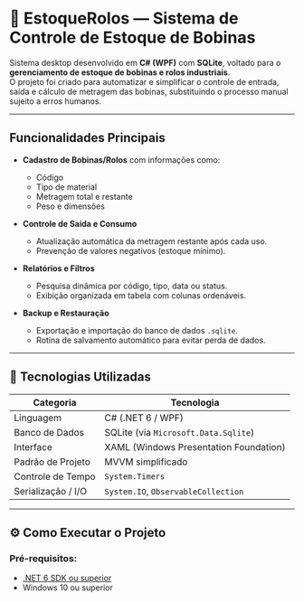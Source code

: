 # 🧾 EstoqueRolos — Sistema de Controle de Estoque de Bobinas

Sistema desktop desenvolvido em **C# (WPF)** com **SQLite**, voltado para o **gerenciamento de estoque de bobinas e rolos industriais**.  
O projeto foi criado para automatizar e simplificar o controle de entrada, saída e cálculo de metragem das bobinas, substituindo o processo manual sujeito a erros humanos.

---

## Funcionalidades Principais

- **Cadastro de Bobinas/Rolos** com informações como:
  - Código
  - Tipo de material
  - Metragem total e restante
  - Peso e dimensões

- **Controle de Saída e Consumo**
  - Atualização automática da metragem restante após cada uso.
  - Prevenção de valores negativos (estoque mínimo).

- **Relatórios e Filtros**
  - Pesquisa dinâmica por código, tipo, data ou status.
  - Exibição organizada em tabela com colunas ordenáveis.

- **Backup e Restauração**
  - Exportação e importação do banco de dados `.sqlite`.
  - Rotina de salvamento automático para evitar perda de dados.

---

## 🧰 Tecnologias Utilizadas

| Categoria | Tecnologia |
|------------|-------------|
| Linguagem  | C# (.NET 6 / WPF) |
| Banco de Dados | SQLite (via `Microsoft.Data.Sqlite`) |
| Interface | XAML (Windows Presentation Foundation) |
| Padrão de Projeto | MVVM simplificado |
| Controle de Tempo | `System.Timers` |
| Serialização / I/O | `System.IO`, `ObservableCollection` |

---

## ⚙️ Como Executar o Projeto

### Pré-requisitos:
- [.NET 6 SDK ou superior](https://dotnet.microsoft.com/download)
- Windows 10 ou superior




